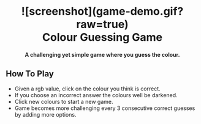 
<h1 align="center">
  <br>
    ![screenshot](game-demo.gif?raw=true)
  <br>
    Colour Guessing Game
  <br>
</h1>

<h4 align="center">A challenging yet simple game where you guess the colour.</h4>

## How To Play

* Given a rgb value, click on the colour you think is correct. 
* If you choose an incorrect answer the colours well be darkened.
* Click new colours to start a new game.
* Game becomes more challenging every 3 consecutive correct guesses by adding more options.
